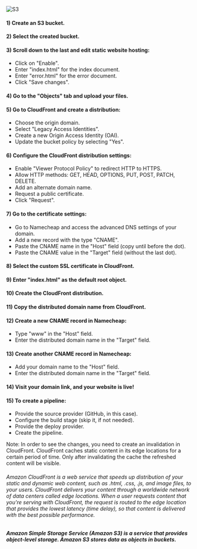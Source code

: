 ![S3](https://github.com/SaadOps/10WeeksOfCloudops/assets/94478736/8eaddf64-dbc7-47c2-8184-ed49dd522b68)

#### 1) Create an S3 bucket.

#### 2) Select the created bucket.

#### 3) Scroll down to the last and edit static website hosting:
   - Click on "Enable".
   - Enter "index.html" for the index document.
   - Enter "error.html" for the error document.
   - Click "Save changes".

#### 4) Go to the "Objects" tab and upload your files.

#### 5) Go to CloudFront and create a distribution:
   - Choose the origin domain.
   - Select "Legacy Access Identities".
   - Create a new Origin Access Identity (OAI).
   - Update the bucket policy by selecting "Yes".

#### 6) Configure the CloudFront distribution settings:
   - Enable "Viewer Protocol Policy" to redirect HTTP to HTTPS.
   - Allow HTTP methods: GET, HEAD, OPTIONS, PUT, POST, PATCH, DELETE.
   - Add an alternate domain name.
   - Request a public certificate.
   - Click "Request".

#### 7) Go to the certificate settings:
   - Go to Namecheap and access the advanced DNS settings of your domain.
   - Add a new record with the type "CNAME".
   - Paste the CNAME name in the "Host" field (copy until before the dot).
   - Paste the CNAME value in the "Target" field (without the last dot).

#### 8) Select the custom SSL certificate in CloudFront.

#### 9) Enter "index.html" as the default root object.

#### 10) Create the CloudFront distribution.

#### 11) Copy the distributed domain name from CloudFront.

#### 12) Create a new CNAME record in Namecheap:
- Type "www" in the "Host" field.
- Enter the distributed domain name in the "Target" field.

#### 13) Create another CNAME record in Namecheap:
- Add your domain name to the "Host" field.
- Enter the distributed domain name in the "Target" field.

#### 14) Visit your domain link, and your website is live!

#### 15) To create a pipeline:
- Provide the source provider (GitHub, in this case).
- Configure the build stage (skip it, if not needed).
- Provide the deploy provider.
- Create the pipeline.

Note: In order to see the changes, you need to create an invalidation in CloudFront. CloudFront caches static content in its edge locations for a certain period of time. Only after invalidating the cache  the refreshed content will be visible.

###### Amazon CloudFront is a web service that speeds up distribution of your static and dynamic web content, such as .html, .css, .js, and image files, to your users. CloudFront delivers your content through a worldwide network of data centers called edge locations. When a user requests content that you're serving with CloudFront, the request is routed to the edge location that provides the lowest latency (time delay), so that content is delivered with the best possible performance.

##### Amazon Simple Storage Service (Amazon S3) is a service that provides object-level storage. Amazon S3 stores data as objects in buckets.

